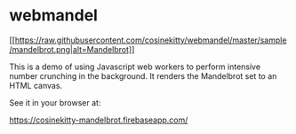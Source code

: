 # webmandel

[[https://raw.githubusercontent.com/cosinekitty/webmandel/master/sample/mandelbrot.png|alt=Mandelbrot]]

This is a demo of using Javascript web workers to perform intensive number crunching in the background. 
It renders the Mandelbrot set to an HTML canvas.

See it in your browser at:

https://cosinekitty-mandelbrot.firebaseapp.com/
